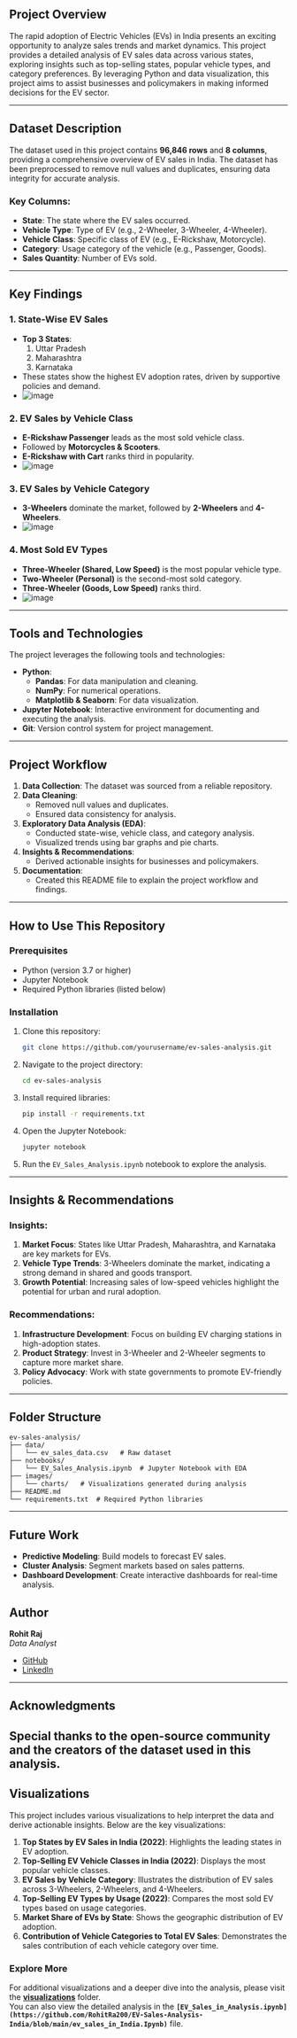 ## Project Overview

The rapid adoption of Electric Vehicles (EVs) in India presents an exciting opportunity to analyze sales trends and market dynamics. This project provides a detailed analysis of EV sales data across various states, exploring insights such as top-selling states, popular vehicle types, and category preferences. By leveraging Python and data visualization, this project aims to assist businesses and policymakers in making informed decisions for the EV sector.

---

## Dataset Description

The dataset used in this project contains **96,846 rows** and **8 columns**, providing a comprehensive overview of EV sales in India. The dataset has been preprocessed to remove null values and duplicates, ensuring data integrity for accurate analysis.

### Key Columns:
- **State**: The state where the EV sales occurred.
- **Vehicle Type**: Type of EV (e.g., 2-Wheeler, 3-Wheeler, 4-Wheeler).
- **Vehicle Class**: Specific class of EV (e.g., E-Rickshaw, Motorcycle).
- **Category**: Usage category of the vehicle (e.g., Passenger, Goods).
- **Sales Quantity**: Number of EVs sold.

---

## Key Findings

### 1. State-Wise EV Sales
- **Top 3 States**: 
  1. Uttar Pradesh
  2. Maharashtra
  3. Karnataka
- These states show the highest EV adoption rates, driven by supportive policies and demand.
- ![image](https://github.com/user-attachments/assets/a3ba35aa-dbc5-4856-91b2-d4bedd0f0fa9)

  
### 2. EV Sales by Vehicle Class
- **E-Rickshaw Passenger** leads as the most sold vehicle class.
- Followed by **Motorcycles & Scooters**.
- **E-Rickshaw with Cart** ranks third in popularity.
- ![image](https://github.com/user-attachments/assets/8af3b85d-1d55-4f49-863f-cdfaede73514)


### 3. EV Sales by Vehicle Category
- **3-Wheelers** dominate the market, followed by **2-Wheelers** and **4-Wheelers**.
- ![image](https://github.com/user-attachments/assets/4ba74a44-d6c1-4cd2-83b2-99e69afb507b)


### 4. Most Sold EV Types
- **Three-Wheeler (Shared, Low Speed)** is the most popular vehicle type.
- **Two-Wheeler (Personal)** is the second-most sold category.
- **Three-Wheeler (Goods, Low Speed)** ranks third.
- ![image](https://github.com/user-attachments/assets/17343e6a-c1c7-4e4c-8a82-9b47ee7288f6)


---

## Tools and Technologies

The project leverages the following tools and technologies:

- **Python**: 
  - **Pandas**: For data manipulation and cleaning.
  - **NumPy**: For numerical operations.
  - **Matplotlib & Seaborn**: For data visualization.
- **Jupyter Notebook**: Interactive environment for documenting and executing the analysis.
- **Git**: Version control system for project management.

---

## Project Workflow

1. **Data Collection**: The dataset was sourced from a reliable repository.
2. **Data Cleaning**: 
   - Removed null values and duplicates.
   - Ensured data consistency for analysis.
3. **Exploratory Data Analysis (EDA)**:
   - Conducted state-wise, vehicle class, and category analysis.
   - Visualized trends using bar graphs and pie charts.
4. **Insights & Recommendations**:
   - Derived actionable insights for businesses and policymakers.
5. **Documentation**:
   - Created this README file to explain the project workflow and findings.

---

## How to Use This Repository

### Prerequisites
- Python (version 3.7 or higher)
- Jupyter Notebook
- Required Python libraries (listed below)

### Installation

1. Clone this repository:
   ```bash
   git clone https://github.com/yourusername/ev-sales-analysis.git
   ```

2. Navigate to the project directory:
   ```bash
   cd ev-sales-analysis
   ```

3. Install required libraries:
   ```bash
   pip install -r requirements.txt
   ```

4. Open the Jupyter Notebook:
   ```bash
   jupyter notebook
   ```

5. Run the `EV_Sales_Analysis.ipynb` notebook to explore the analysis.

---

## Insights & Recommendations

### Insights:
1. **Market Focus**: States like Uttar Pradesh, Maharashtra, and Karnataka are key markets for EVs.
2. **Vehicle Type Trends**: 3-Wheelers dominate the market, indicating a strong demand in shared and goods transport.
3. **Growth Potential**: Increasing sales of low-speed vehicles highlight the potential for urban and rural adoption.

### Recommendations:
1. **Infrastructure Development**: Focus on building EV charging stations in high-adoption states.
2. **Product Strategy**: Invest in 3-Wheeler and 2-Wheeler segments to capture more market share.
3. **Policy Advocacy**: Work with state governments to promote EV-friendly policies.

---

## Folder Structure

```plaintext
ev-sales-analysis/
├── data/
│   └── ev_sales_data.csv   # Raw dataset
├── notebooks/
│   └── EV_Sales_Analysis.ipynb  # Jupyter Notebook with EDA
├── images/
│   └── charts/   # Visualizations generated during analysis
├── README.md
└── requirements.txt  # Required Python libraries
```

---

## Future Work

- **Predictive Modeling**: Build models to forecast EV sales.
- **Cluster Analysis**: Segment markets based on sales patterns.
- **Dashboard Development**: Create interactive dashboards for real-time analysis.



## Author

**Rohit Raj**  
*Data Analyst*  
- [GitHub](https://github.com/RohitRa200)  
- [LinkedIn](https://www.linkedin.com/in/rohitrajanalyticsmind/)

---

## Acknowledgments

Special thanks to the open-source community and the creators of the dataset used in this analysis.
---

## Visualizations

This project includes various visualizations to help interpret the data and derive actionable insights. Below are the key visualizations:

1. **Top States by EV Sales in India (2022)**: Highlights the leading states in EV adoption.
2. **Top-Selling EV Vehicle Classes in India (2022)**: Displays the most popular vehicle classes.
3. **EV Sales by Vehicle Category**: Illustrates the distribution of EV sales across 3-Wheelers, 2-Wheelers, and 4-Wheelers.
4. **Top-Selling EV Types by Usage (2022)**: Compares the most sold EV types based on usage categories.
5. **Market Share of EVs by State**: Shows the geographic distribution of EV adoption.
6. **Contribution of Vehicle Categories to Total EV Sales**: Demonstrates the sales contribution of each vehicle category over time.

### Explore More
For additional visualizations and a deeper dive into the analysis, please visit the **[visualizations](https://github.com/RohitRa200/EV-Sales-Analysis-India/tree/main/visualization)** folder.  
You can also view the detailed analysis in the **`[EV_Sales_in_Analysis.ipynb](https://github.com/RohitRa200/EV-Sales-Analysis-India/blob/main/ev_sales_in_India.Ipynb)`** file.

